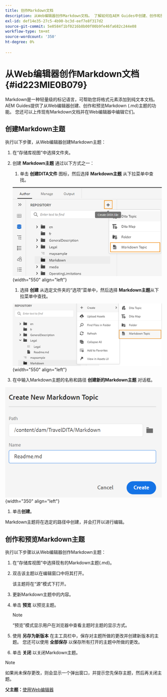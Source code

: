```yaml
---
title: 创作Markdown文档
description: 从Web编辑器创作Markdown文档。 了解如何在AEM Guides中创建、创作和预览Markdown主题。
exl-id: def14e35-27c5-4b90-bc3d-eef7e8f317d2
source-git-commit: 5e0584f1bf0216b8b00f00b9fe46fa682c244e08
workflow-type: tm+mt
source-wordcount: '350'
ht-degree: 0%

---
```


# 从Web编辑器创作Markdown文档 {#id223MIE0B079}

Markdown是一种轻量级的标记语言，可帮助您将格式元素添加到纯文本文档。 AEM Guides提供了从Web编辑器创建、创作和预览Markdown \(.md\)主题的功能。 您还可以上传现有Markdown文档并在Web编辑器中编辑它们。

## 创建Markdown主题

执行以下步骤，从Web编辑器创建Markdown主题：

1. 在“存储库视图”中选择文件夹。
1. 创建 **Markdown主题** 通过以下方式之一：
   1. 单击 **创建DITA文件** 图标，然后选择 **Markdown主题** 从下拉菜单中查找。

   ![](images/create-markdown-dita-topic.png){width="550" align="left"}

   1. 选择 **创建** 从选定文件夹的“选项”菜单中，然后选择 **Markdown主题**&#x200B;从下拉菜单中查找。

   ![](images/create-markdown-options-menu.png){width="550" align="left"}

1. 在中输入Markdown主题的名称和路径 **创建新的Markdown主题** 对话框。

![](images/create-markdown-dialog.png){width="350" align="left"}

1. 单击&#x200B;**创建**。

Markdown主题将在选定的路径中创建，并会打开以进行编辑。

## 创作和预览Markdown主题

执行以下步骤以从Web编辑器创作Markdown主题：

1. 在“存储库视图”中选择现有的Markdown主题\(.md\)。
1. 双击该主题以在编辑窗口中将其打开。

   该主题将在“源”模式下打开。

1. 更新Markdown主题中的内容。
1. 单击 **预览** 以预览主题。

   >[!NOTE]
   >
   > “预览”模式显示用户在浏览器中查看主题时主题的显示方式。

1. 使用 **另存为新版本** 在主工具栏中，保存对主题所做的更改并创建新版本的主题。 您还可以使用 **全部保存** 以保存所有打开的主题中所做的更改。

1. 单击 **关闭** 以关闭Markdown主题。

>[!NOTE]
>
> 如果尚未保存更改，则会显示一个弹出窗口，并提示您先保存主题，然后再关闭主题。

**父主题：**[&#x200B;使用Web编辑器](web-editor.md)
